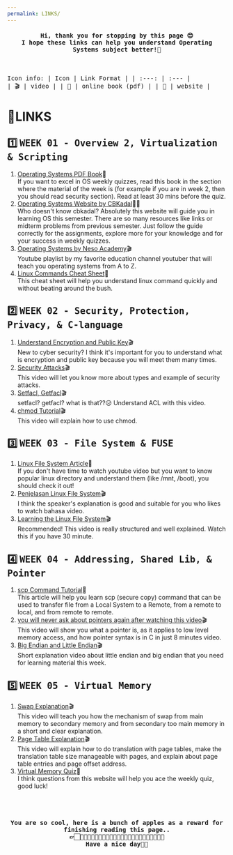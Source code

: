 ```yaml
---
permalink: LINKS/
---
```

<h4 align="center"><samp> Hi, thank you for stopping by this page 😊
    <br> I hope these links can help you understand Operating Systems subject better!🚀</samp></h4>
<br>

<samp> Icon info: <samp>
| Icon   | Link Format       |
| :---:  |     :---          |  
| 🎬    | video             | 
| 📕    | online book (pdf) | 
| 📄    | website           | 

# 🔗LINKS 

## 1️⃣ <samp> WEEK 01 <samp> - Overview 2, Virtualization & Scripting	
1. [Operating Systems PDF Book](https://os.ecci.ucr.ac.cr/slides/Abraham-Silberschatz-Operating-System-Concepts-10th-2018.pdf)📕
   <br> If you want to excel in OS weekly quizzes, read this book in the section where the material of the week is (for example if you are in week 2, then you should read security section). Read at least 30 mins before the quiz.
2. [Operating Systems Website by CBKadal](https://os.vlsm.org/#idx03)📄🦎
   <br> Who doesn't know cbkadal? Absolutely this website will guide you in learning OS this semester. There are so many resources like links or midterm problems from previous semester. Just follow the guide correctly for the assignments, explore more for your knowledge and for your success in weekly quizzes.
3. [Operating Systems by Neso Academy](https://youtu.be/vBURTt97EkA?si=wqKgvQBHupDdGsMp)🎬
   <br> Youtube playlist by my favorite education channel youtuber that will teach you operating systems from A to Z.
4. [Linux Commands Cheat Sheet](https://www.guru99.com/linux-commands-cheat-sheet.html)📄
   <br> This cheat sheet will help you understand linux command quickly and without beating around the bush.

## 2️⃣ <samp> WEEK 02 <samp> - Security, Protection, Privacy, & C-language
1. [Understand Encryption and Public Key](https://youtu.be/6-JjHa-qLPk?si=nR0iR9_bauVYEyjr)🎬
   <br> New to cyber security? I think it's important for you to understand what is encryption and public key because you will meet them many times.
3. [Security Attacks](https://youtu.be/yIm0Ol9Dg4Y?si=vLYUIqqNRb-7Godv)🎬
   <br> This video will let you know more about types and example of security attacks.
4. [Setfacl, Getfacl](https://youtu.be/0KbP-yHSvVI?si=5piTPwLXbFnd3IYR)🎬
   <br> setfacl? getfacl? what is that??😥 Understand ACL with this video.
5. [chmod Tutorial](https://youtu.be/MFQpdELKTLc?si=2rQJoeLN3QBCqhCE)🎬
   <br> This video will explain how to use chmod.

## 3️⃣ <samp> WEEK 03 <samp> - File System & FUSE
1. [Linux File System Article](https://www.javatpoint.com/linux-file-system)📄
   <br> If you don't have time to watch youtube video but you want to know popular linux directory and understand them (like /mnt, /boot), you should check it out!
2. [Penjelasan Linux File System](https://youtu.be/EwRW1Ga9jHQ?si=mXIZmSguCIVlrCK9)🎬
   <br> I think the speaker's explanation is good and suitable for you who likes to watch bahasa video.
3. [Learning the Linux File System](https://youtu.be/HIXzJ3Rz9po?si=HWlgEOObV3ESfBII)🎬
   <br> Recommended! This video is really structured and well explained. Watch this if you have 30 minute.

## 4️⃣ <samp> WEEK 04 <samp> - Addressing, Shared Lib, & Pointer
1. [scp Command Tutorial](https://www.linode.com/docs/guides/how-to-use-scp/)📄
   <br> This article will help you learn scp (secure copy) command that can be used to transfer file from a Local System to a Remote, from a remote to local, and from remote to remote.
2. [you will never ask about pointers again after watching this video](https://youtu.be/2ybLD6_2gKM?si=yLW9My6SMbve4NkP)🎬
   <br> This video will show you what a pointer is, as it applies to low level memory access, and how pointer syntax is in C in just 8 minutes video.
3. [Big Endian and Little Endian](https://youtu.be/T1C9Kj_78ek?si=IMFLkQcReunNf678)🎬
   <br> Short explanation video about little endian and big endian that you need for learning material this week.

## 5️⃣ <samp> WEEK 05 <samp> - Virtual Memory
1. [Swap Explanation](https://youtu.be/Qt49Hzh_TDc?si=HRFprqLFt_R_KS_a)🎬
   <br> This video will teach you how the mechanism of swap from main memory to secondary memory and from secondary too main memory in a short and clear explanation.
2. [Page Table Explanation](https://youtu.be/KNUJhZCQZ9c?si=k4uhTDrC3cxj1MQQ)🎬
   <br> This video will explain how to do translation with page tables, make the translation table size manageable with pages, and explain about page table entries and page offset address.
3. [Virtual Memory Quiz](https://quizlet.com/136829901/chapter-8-review-questions-virtual-memory-flash-cards/)📄
   <br> I think questions from this website will help you ace the weekly quiz, good luck!

<br><br>

<h4 align="center"><samp> You are so cool, here is a bunch of apples as a reward for finishing reading this page.. 
  <br> 👉🏻🍎🍏🍎🍏🍎🍏🍎🍏🍎🍏🍎🍏🍎🍏🍎🍏🍎🍏🍎🍏🍎🍏🍎
  <br> Have a nice day🦖💕 </samp></h4>
